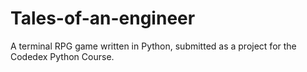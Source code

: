 # Tales-of-an-engineer
A terminal RPG game written in Python, submitted as a project for the Codedex Python Course.
